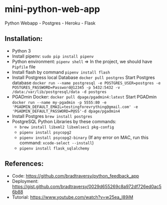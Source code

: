 # mini-python-web-app
Python Webapp - Postgres - Heroku - Flask


## Installation:

- Python 3
- Install pipenv: `sudo pip install pipenv`
- Python environment: `pipenv shell`
=> In the project, we should have `Pipfile` file
- Install flash by command `pipenv install flash`
- Install Postgress local Database `docker pull postgres`
Start Postgres database
`docker run --name postgresql -e POSTGRES_USER=postgres -e POSTGRES_PASSWORD=Password@12345 -p 5432:5432 -v /data:/var/lib/postgresql/data -d postgres`
- PGADmin Docker: `docker pull dpage/pgadmin4:latest`
Start PGADmin
`docker run --name my-pgadmin -p 5555:80 -e 'PGADMIN_DEFAULT_EMAIL=testingforevrything@gmail.com' -e 'PGADMIN_DEFAULT_PASSWORD=P@SS'-d dpage/pgadmin4`
- Install Postgres `brew install postgres`
- PostgreSQL Python Libraries by these commands:
  + `brew install libxml2 libxmlsec1 pkg-config`
  + `pipenv install psycopg2`
  + `pipenv install psycopg2-binary`
(If any error on MAC, run this command: `xcode-select --install`)
  + `pipenv install flask_sqlalchemy`

## References:
- Code: https://github.com/bradtraversy/python_feedback_app
- Deployment: https://gist.github.com/bradtraversy/0029d655269c8a972df726ed0ac56b88
- Tutorial: https://www.youtube.com/watch?v=w25ea_I89iM

